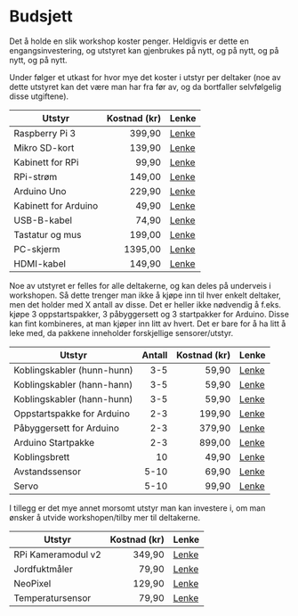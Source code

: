 # Budsjett
Det å holde en slik workshop koster penger. Heldigvis er dette en engangsinvestering, og utstyret kan gjenbrukes på nytt, og på nytt, og på nytt, og på nytt.

Under følger et utkast for hvor mye det koster i utstyr per deltaker (noe av dette utstyret kan det være man har fra før av, og da bortfaller selvfølgelig disse utgiftene).

| Utstyr | Kostnad (kr) | Lenke |
| --- | ---: | ---|
| Raspberry Pi 3 | 399,90 | [Lenke](https://www.kjell.com/no/produkter/data-og-nettverk/enkortsdata/raspberry-pi/raspberry-pi-3-model-b-ettkortsdatamaskin-p88000) |
| Mikro SD-kort | 139,90 | [Lenke](https://www.komplett.no/product/859374/mobil/minnekort/micro-sd/kingston-microsd-kort-32gb) |
| Kabinett for RPi | 99,90 | [Lenke](https://www.kjell.com/no/produkter/data-og-nettverk/enkortsdata/raspberry-pi/kabinett-for-raspberry-pi-2-3-model-b-transparent-p87283) |
| RPi-strøm | 149,00 | [Lenke](https://www.komplett.no/product/893724/mobil/mobiltelefon-tilbehoer/ladere/iiglo-micro-usb-lader) |
| Arduino Uno | 229,90 | [Lenke](https://www.kjell.com/no/produkter/elektro-og-verktoy/elektronikk/arduino/utviklingskort/arduino-uno-rev-3-utviklingskort-p87860) |
| Kabinett for Arduino | 49,90 | [Lenke](https://www.kjell.com/no/produkter/elektro-og-verktoy/elektronikk/arduino/tilbehor/innbyggingsboks-for-arduino-uno-p87961) |
| USB-B-kabel | 74,90 | [Lenke](https://www.kjell.com/no/produkter/data-og-nettverk/kabler-og-adaptere/usb/usb-kabler/usb-b-kabel-gra-0-5-m-p68150) |
| Tastatur og mus | 199,00 | [Lenke](https://www.komplett.no/product/890534/datautstyr/mustastatur/tastatur/svive-tastatur-og-mus#) |
| PC-skjerm | 1395,00 | [Lenke](https://www.komplett.no/product/864863/datautstyr/skjermer/skjermer/philips-24-led-240v5qdab#) |
| HDMI-kabel | 149,90 | [Lenke](https://www.kjell.com/no/produkter/data-og-nettverk/kabler-og-adaptere/hdmi/hdmi-kabler/hdmi-kabel-high-speed-svart-1-m-p68094) |

Noe av utstyret er felles for alle deltakerne, og kan deles på underveis i workshopen. Så dette trenger man ikke å kjøpe inn til hver enkelt deltaker, men det holder med X antall av disse. Det er heller ikke nødvendig å f.eks. kjøpe 3 oppstartspakker, 3 påbyggersett og 3 startpakker for Arduino. Disse kan fint kombineres, at man kjøper inn litt av hvert. Det er bare for å ha litt å leke med, da pakkene inneholder forskjellige sensorer/utstyr.

| Utstyr | Antall | Kostnad (kr) | Lenke |
| --- | ---: | ---: | ---|
| Koblingskabler (hunn-hunn) | 3-5 | 59,90 | [Lenke](https://www.kjell.com/no/produkter/elektro-og-verktoy/elektronikk/arduino/tilbehor/koblingskabler-hunn-hunn-p87906) |
| Koblingskabler (hann-hann) | 3-5 | 59,90 | [Lenke](https://www.kjell.com/no/produkter/elektro-og-verktoy/elektronikk/arduino/tilbehor/koblingskabler-hann-hann-p87901) |
| Koblingskabler (hann-hunn) | 3-5 | 59,90 | [Lenke](https://www.kjell.com/no/produkter/elektro-og-verktoy/elektronikk/arduino/tilbehor/koblingskabler-hann-hunn-p87900) |
| Oppstartspakke for Arduino | 2-3 | 199,90 | [Lenke](https://www.kjell.com/no/produkter/elektro-og-verktoy/elektronikk/arduino/tilbehor/oppstartspakke-med-komponenter-for-arduino-p87966) |
| Påbyggersett for Arduino | 2-3 | 379,90 | [Lenke](https://www.kjell.com/no/produkter/elektro-og-verktoy/elektronikk/arduino/tilbehor/pabyggersett-for-arduino-p87999) |
| Arduino Startpakke | 2-3 | 899,00 | [Lenke](https://www.kjell.com/no/produkter/elektro-og-verktoy/elektronikk/arduino/utviklingskort/arduino-startpakke-p87875#ProductDetailedInformation) |
| Koblingsbrett | 10 | 49,90 | [Lenke](https://www.kjell.com/no/produkter/elektro-og-verktoy/elektronikk/arduino/tilbehor/koblingsbrett-loddefritt-p87886) |
| Avstandssensor | 5-10 | 69,90 | [Lenke](https://www.kjell.com/no/produkter/elektro-og-verktoy/elektronikk/arduino/moduler/avstandssensor-p87891) |
| Servo | 5-10 | 99,90 | [Lenke](https://www.kjell.com/no/produkter/elektro-og-verktoy/elektronikk/arduino/tilbehor/servo-0-8-kg-skyvekraft-p87897) |

I tillegg er det mye annet morsomt utstyr man kan investere i, om man ønsker å utvide workshopen/tilby mer til deltakerne.

| Utstyr | Kostnad (kr) | Lenke |
| --- | ---: | ---|
| RPi Kameramodul v2 | 349,90 | [Lenke](https://www.kjell.com/no/produkter/data-og-nettverk/enkortsdata/raspberry-pi/raspberry-pi-kameramodul-v2-p88053) |
| Jordfuktmåler | 79,90 | [Lenke](https://www.kjell.com/no/produkter/elektro-og-verktoy/elektronikk/arduino/moduler/jordfuktmaler-p87941) |
| NeoPixel | 129,90 | [Lenke](https://www.kjell.com/no/produkter/elektro-og-verktoy/elektronikk/arduino/tilbehor/adafruit-neopixel-ring-16xled-12x-led-p87932) |
| Temperatursensor | 79,90 | [Lenke](https://www.kjell.com/no/produkter/elektro-og-verktoy/elektronikk/arduino/tilbehor/temperatursensor-med-kabel-p87893) |
